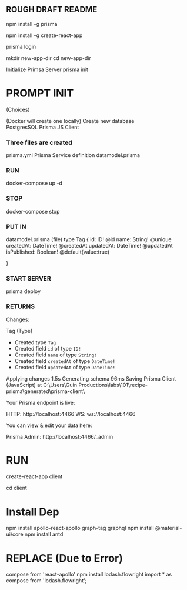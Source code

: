 ## ROUGH DRAFT README

npm install -g prisma

npm install -g create-react-app

prisma login

mkdir new-app-dir
cd new-app-dir

Initialize Primsa Server
prisma init

# PROMPT INIT

(Choices)

(Docker will create one locally)
Create new database  
PostgresSQL
Prisma JS Client

### Three files are created
prisma.yml Prisma Service definition
datamodel.prisma 

### RUN 
docker-compose up -d
### STOP 
docker-compose stop

### PUT IN 
datamodel.prisma (file)
type Tag {
  id: ID! @id
  name: String! @unique
  createdAt: DateTime! @createdAt
  updatedAt: DateTime! @updatedAt
  isPublished: Boolean! @default(value:true)

}
### START SERVER
prisma deploy


### RETURNS
Changes:

  Tag (Type)
  + Created type `Tag`
  + Created field `id` of type `ID!`
  + Created field `name` of type `String!`
  + Created field `createdAt` of type `DateTime!`
  + Created field `updatedAt` of type `DateTime!`

Applying changes 1.5s
Generating schema 96ms
Saving Prisma Client (JavaScript) at C:\Users\Guin Productions\labs\101\recipe-prisma\generated\prisma-client\

Your Prisma endpoint is live:

  HTTP:  http://localhost:4466
  WS:    ws://localhost:4466

You can view & edit your data here:

  Prisma Admin: http://localhost:4466/_admin

# RUN
create-react-app client

cd client

# Install Dep
npm install apollo-react-apollo graph-tag graphql
npm install @material-ui/core
npm install antd
# REPLACE (Due to Error)
compose from 'react-apollo'
npm install lodash.flowright
import * as compose from 'lodash.flowright';